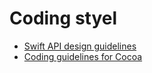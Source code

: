# Coding styel  
* [Swift API design guidelines](https://swift.org/documentation/api-design-guidelines/)
* [Coding guidelines for Cocoa](https://developer.apple.com/library/archive/documentation/Cocoa/Conceptual/CodingGuidelines/CodingGuidelines.html#//apple_ref/doc/uid/10000146-SW1)
